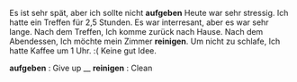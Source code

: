 Es ist sehr spät, aber ich sollte nicht __aufgeben__
Heute war sehr stressig. Ich hatte ein Treffen für 2,5 Stunden. Es war interresant, aber es war sehr lange. 
Nach dem Treffen, Ich komme zurück nach Hause. Nach dem Abendessen, Ich möchte mein Zimmer __reinigen__. 
Um nicht zu schlafe, Ich hatte Kaffee um 1 Uhr. :(
Keine gut Idee.



__aufgeben__ : Give up __ 
__reinigen__ : Clean
